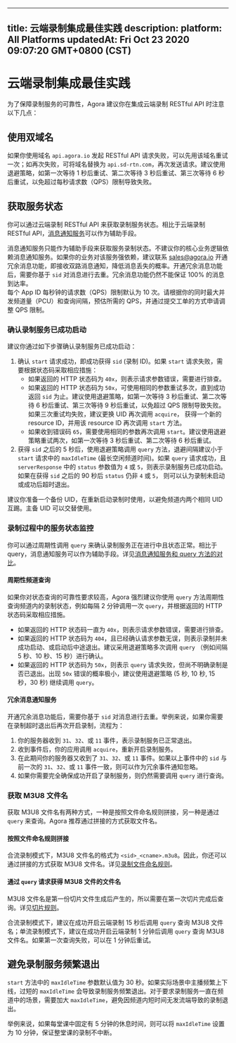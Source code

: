 
---
title: 云端录制集成最佳实践
description: 
platform: All Platforms
updatedAt: Fri Oct 23 2020 09:07:20 GMT+0800 (CST)
---
# 云端录制集成最佳实践
为了保障录制服务的可靠性，Agora 建议你在集成云端录制 RESTful API 时注意以下几点：

## 使用双域名

如果你使用域名 `api.agora.io` 发起 RESTful API 请求失败，可以先用该域名重试一次；如再次失败，可将域名替换为 `api.sd-rtn.com`，再次发送请求。建议使用退避策略，如第一次等待 1 秒后重试、第二次等待 3 秒后重试、第三次等待 6 秒后重试，以免超过每秒请求数（QPS）限制导致失败。

## 获取服务状态

你可以通过云端录制 RESTful API 来获取录制服务状态。相比于云端录制 RESTful API，[消息通知服务](../../cn/cloud-recording/cloud_recording_callback_rest.md)可以作为辅助手段。

<div class="alert note">消息通知服务只能作为辅助手段来获取服务录制状态。不建议你的核心业务逻辑依赖消息通知服务。如果你的业务对该服务强依赖，建议联系 <a href="mailto:sales@agora.io">sales@agora.io</a> 开通冗余消息功能，即接收双路消息通知，降低消息丢失的概率。开通冗余消息功能后，需要你基于 <code>sid</code> 对消息进行去重。冗余消息功能仍然不能保证 100% 的消息到达率。</div>

<div class="alert note">每个 App ID 每秒钟的请求数（QPS）限制默认为 10 次。请根据你的同时最大并发频道量（PCU）和查询间隔，预估所需的 QPS，并通过提交工单的方式申请调整 QPS 限制。</div>


### <a name="start_success"></a>确认录制服务已成功启动

建议你通过如下步骤确认录制服务已成功启动：

1. 确认 `start` 请求成功，即成功获得 `sid` (录制 ID)。如果 `start` 请求失败，需要根据状态码采取相应措施：
   - 如果返回的 HTTP 状态码为 `40x`，则表示请求参数错误，需要进行排查。
   - 如果返回的 HTTP 状态码为 `50x`，可使用相同的参数重试多次，直到成功返回 `sid` 为止。建议使用退避策略，如第一次等待 3 秒后重试、第二次等待 6 秒后重试、第三次等待 9 秒后重试，以免超过 QPS 限制导致失败。如果三次重试均失败，建议更换 UID 再次调用 `acquire`， 获得一个新的 resource ID，并用该 resource ID 再次调用 `start` 方法。
   - 如果收到错误码 `65`，需要使用相同的参数再次调用 `start`。建议使用退避策略重试两次，如第一次等待 3 秒后重试、第二次等待 6 秒后重试。
2. 获得 `sid` 之后的 5 秒后，使用退避策略调用 `query` 方法，退避间隔建议小于 `start` 请求中的 `maxIdleTime` (最长空闲频道时间)。如果 `query` 请求成功，且 `serverResponse` 中的 `status` 参数值为 `4` 或 `5`，则表示录制服务已成功启动。如果在获得 `sid` 之后的 90 秒后 `status` 仍非 `4` 或 `5`， 则可以认为录制未启动或成功后超时退出。

<div class="alert note">建议你准备一个备份 UID，在重新启动录制时使用，以避免频道内两个相同 UID 互踢。主备 UID 可以交替使用。</div>

### <a name="monitor_status"></a>录制过程中的服务状态监控

你可以通过周期性调用 `query` 来确认录制服务正在进行中且状态正常。相比于 query，消息通知服务可以作为辅助手段。详见[消息通知服务和 query 方法的对比](https://docs.agora.io/cn/faq/ncs_vs_query)。

#### 周期性频道查询

如果你对状态查询的可靠性要求较高，Agora 强烈建议你使用 `query` 方法周期性查询频道内的录制状态，例如每隔 2 分钟调用一次 `query`，并根据返回的 HTTP 状态码采取相应措施。

- 如果返回的 HTTP 状态码一直为 `40x`，则表示请求参数错误，需要进行排查。
- 如果返回的 HTTP 状态码为 `404`，且已经确认请求参数无误，则表示录制并未成功启动、或启动后中途退出。建议采用退避策略多次调用 `query` （例如间隔 5 秒、10 秒、15 秒）进行确认。
- 如果返回的 HTTP 状态码为 `50x`，则表示 `query` 请求失败，但尚不明确录制是否已退出。出现 `50x` 错误的概率极小，建议使用退避策略 (5 秒, 10 秒, 15 秒，30 秒) 继续调用 `query`。

#### 冗余消息通知服务

开通冗余消息功能后，需要你基于 `sid` 对消息进行去重。举例来说，如果你需要在录制超时退出后再次开启录制，流程为：

1. 你的服务器收到 `31`、`32`、或 `11` 事件，表示录制服务已正常退出。
2. 收到事件后，你的应用调用 `acquire`，重新开启录制服务。
3. 在此期间你的服务器又收到了 `31`、`32`、或 `11` 事件。如果以上事件中的 `sid` 与前一次的 `31`、`32`、或 `11` 事件一致，则可以作为冗余事件通知忽略。
4. 如果你需要完全确保成功开启了录制服务，则仍然需要调用 `query` 进行查询。


### <a name="get_filename"></a>获取 M3U8 文件名

获取 M3U8 文件名有两种方式，一种是按照文件命名规则拼接，另一种是通过 `query` 来查询。Agora 推荐通过拼接的方式获取文件名。

#### 按照文件命名规则拼接 

合流录制模式下，M3U8 文件名的格式为 `<sid>_<cname>.m3u8`。因此，你还可以通过拼接的方式获取 M3U8 文件名。详见[录制文件命名规则](https://docs.agora.io/cn/cloud-recording/cloud_recording_manage_files#合流模式)。

#### 通过 `query` 请求获得 M3U8 文件的文件名

M3U8 文件名是第一份切片文件生成后产生的，所以需要在第一次切片完成后查询。详见[切片规则](https://docs.agora.io/cn/cloud-recording/cloud_recording_manage_files#切片规则)。

合流录制模式下，建议在成功开启云端录制 15 秒后调用 `query` 查询 M3U8 文件名；单流录制模式下，建议在成功开启云端录制 1 分钟后调用 `query` 查询 M3U8 文件名。如果第一次查询失败，可以在 1 分钟后重试。

## <a name="avoid_exit"></a>避免录制服务频繁退出

`start` 方法中的 `maxIdleTime` 参数默认值为 30 秒。如果实际场景中主播频繁上下线，过短的 `maxIdleTime` 会导致录制服务频繁退出。对于要求录制服务一直在频道中的场景，需要加大 `maxIdleTime`，避免因频道内短时间无发流端导致的录制退出。

举例来说，如果每堂课中固定有 5 分钟的休息时间，则可以将 `maxIdleTime` 设置为 10 分钟，保证整堂课的录制不中断。


